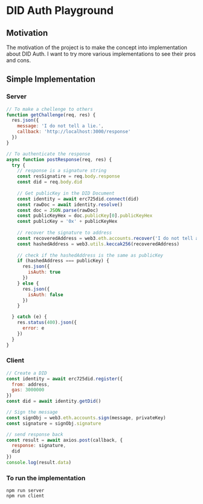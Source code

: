 # DID Auth Playground
## Motivation
The motivation of the project is to make the concept into implementation about DID Auth. I want to try more various implementations to see their pros and cons.

## Simple Implementation
### Server
```js
// To make a chellenge to others
function getChallenge(req, res) {
  res.json({
    message: 'I do not tell a lie.',
    callback: 'http://localhost:3000/response'
  })
}

// To authenticate the response
async function postResponse(req, res) {
  try {
    // response is a signature string
    const resSignatire = req.body.response
    const did = req.body.did
  
    // Get publicKey in the DID Document
    const identity = await erc725did.connect(did)
    const rawDoc = await identity.resolve()
    const doc = JSON.parse(rawDoc)
    const publicKeyHex = doc.publicKey[0].publicKeyHex
    const publicKey = '0x' + publicKeyHex
  
    // recover the signature to address
    const recoveredAddress = web3.eth.accounts.recover('I do not tell a lie.', resSignatire)
    const hashedAddress = web3.utils.keccak256(recoveredAddress)
  
    // check if the hashedAddress is the same as publicKey
    if (hashedAddress === publicKey) {
      res.json({
        isAuth: true
      })
    } else {
      res.json({
        isAuth: false
      })
    }

  } catch (e) {
    res.status(400).json({
      error: e
    })
  }
}
```

### Client
```js
// Create a DID
const identity = await erc725did.register({
  from: address,
  gas: 3000000
})
const did = await identity.getDid()

// Sign the message
const signObj = web3.eth.accounts.sign(message, privateKey)
const signature = signObj.signature

// send response back
const result = await axios.post(callback, {
  response: signature,
  did
})
console.log(result.data)
```

### To run the implementation
```
npm run server
npm run client
```